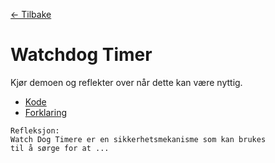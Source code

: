 [<- Tilbake](/README.md#arbeidskrav)

# Watchdog Timer

Kjør demoen og reflekter over når dette kan være nyttig.

- [Kode](WatchdogTimer.ino)
- [Forklaring](https://www.electronicwings.com/arduino/watchdog-in-arduino)

```
Refleksjon:
Watch Dog Timere er en sikkerhetsmekanisme som kan brukes
til å sørge for at ...
```

